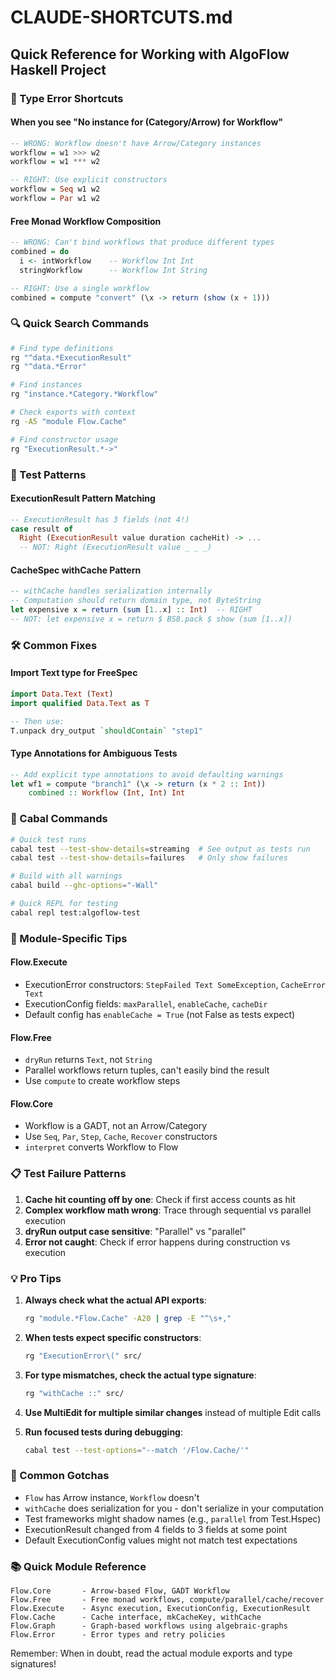 # CLAUDE-SHORTCUTS.md

## Quick Reference for Working with AlgoFlow Haskell Project

### 🚀 Type Error Shortcuts

#### When you see "No instance for (Category/Arrow) for Workflow"
```haskell
-- WRONG: Workflow doesn't have Arrow/Category instances
workflow = w1 >>> w2
workflow = w1 *** w2

-- RIGHT: Use explicit constructors
workflow = Seq w1 w2
workflow = Par w1 w2
```

#### Free Monad Workflow Composition
```haskell
-- WRONG: Can't bind workflows that produce different types
combined = do
  i <- intWorkflow    -- Workflow Int Int
  stringWorkflow      -- Workflow Int String

-- RIGHT: Use a single workflow
combined = compute "convert" (\x -> return (show (x + 1)))
```

### 🔍 Quick Search Commands

```bash
# Find type definitions
rg "^data.*ExecutionResult"
rg "^data.*Error"

# Find instances
rg "instance.*Category.*Workflow"

# Check exports with context
rg -A5 "module Flow.Cache"

# Find constructor usage
rg "ExecutionResult.*->"
```

### 📝 Test Patterns

#### ExecutionResult Pattern Matching
```haskell
-- ExecutionResult has 3 fields (not 4!)
case result of
  Right (ExecutionResult value duration cacheHit) -> ...
  -- NOT: Right (ExecutionResult value _ _ _)
```

#### CacheSpec withCache Pattern
```haskell
-- withCache handles serialization internally
-- Computation should return domain type, not ByteString
let expensive x = return (sum [1..x] :: Int)  -- RIGHT
-- NOT: let expensive x = return $ BS8.pack $ show (sum [1..x])
```

### 🛠️ Common Fixes

#### Import Text type for FreeSpec
```haskell
import Data.Text (Text)
import qualified Data.Text as T

-- Then use:
T.unpack dry_output `shouldContain` "step1"
```

#### Type Annotations for Ambiguous Tests
```haskell
-- Add explicit type annotations to avoid defaulting warnings
let wf1 = compute "branch1" (\x -> return (x * 2 :: Int))
    combined :: Workflow (Int, Int) Int
```

### 🎯 Cabal Commands

```bash
# Quick test runs
cabal test --test-show-details=streaming  # See output as tests run
cabal test --test-show-details=failures   # Only show failures

# Build with all warnings
cabal build --ghc-options="-Wall"

# Quick REPL for testing
cabal repl test:algoflow-test
```

### 🔧 Module-Specific Tips

#### Flow.Execute
- ExecutionError constructors: `StepFailed Text SomeException`, `CacheError Text`
- ExecutionConfig fields: `maxParallel`, `enableCache`, `cacheDir`
- Default config has `enableCache = True` (not False as tests expect)

#### Flow.Free
- `dryRun` returns `Text`, not `String`
- Parallel workflows return tuples, can't easily bind the result
- Use `compute` to create workflow steps

#### Flow.Core
- Workflow is a GADT, not an Arrow/Category
- Use `Seq`, `Par`, `Step`, `Cache`, `Recover` constructors
- `interpret` converts Workflow to Flow

### 📋 Test Failure Patterns

1. **Cache hit counting off by one**: Check if first access counts as hit
2. **Complex workflow math wrong**: Trace through sequential vs parallel execution
3. **dryRun output case sensitive**: "Parallel" vs "parallel"
4. **Error not caught**: Check if error happens during construction vs execution

### 💡 Pro Tips

1. **Always check what the actual API exports**:
   ```bash
   rg "module.*Flow.Cache" -A20 | grep -E "^\s+,"
   ```

2. **When tests expect specific constructors**:
   ```bash
   rg "ExecutionError\(" src/
   ```

3. **For type mismatches, check the actual type signature**:
   ```bash
   rg "withCache ::" src/
   ```

4. **Use MultiEdit for multiple similar changes** instead of multiple Edit calls

5. **Run focused tests during debugging**:
   ```bash
   cabal test --test-options="--match '/Flow.Cache/'"
   ```

### 🐛 Common Gotchas

- `Flow` has Arrow instance, `Workflow` doesn't
- `withCache` does serialization for you - don't serialize in your computation
- Test frameworks might shadow names (e.g., `parallel` from Test.Hspec)
- ExecutionResult changed from 4 fields to 3 fields at some point
- Default ExecutionConfig values might not match test expectations

### 📚 Quick Module Reference

```
Flow.Core       - Arrow-based Flow, GADT Workflow
Flow.Free       - Free monad workflows, compute/parallel/cache/recover
Flow.Execute    - Async execution, ExecutionConfig, ExecutionResult
Flow.Cache      - Cache interface, mkCacheKey, withCache
Flow.Graph      - Graph-based workflows using algebraic-graphs
Flow.Error      - Error types and retry policies
```

Remember: When in doubt, read the actual module exports and type signatures!